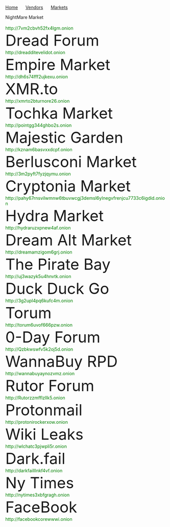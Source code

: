 <html lang="en-US">
  <head>
	  <meta charset="UTF-8">
          <meta name="viewport" content="width=device-width, initial-scale=1.0, maximum-scale=1.0, minimum-scale=1.0">
          <meta property="og:title" content="Practical Onions Links" />
          <meta name="twitter:title" content="Practical Onions Links" />
          <meta name="description" content="Includes the most current links to markets and vendors shops. Also includes some of the more popular vendor's public key as well market public key">
    <link rel="stylesheet" href="/hacker/assets/css/style.css?v=e193e8e825d1db5b6c1761cb8026a0d6f0e29142">
    <title>Practical Onions</title>
  </head>
    <body>
	    <p><a href="https://michael-meade.github.io/" style="margin-right:20px">Home</a>
            <a href="https://impracticaljokers.github.io/Vendors" style="margin-right:20px">Vendors</a>
            <a href="https://michael-meade.github.io/Markets" style="margin-right:20px">Markets</a></p
      <font size="10">NightMare Market</font><br><br>
            <font color="green">http://7vm2cbvh52fx4lgm.onion</font><br>
      <font size="10">Dread Forum</font><br>
            <font color="green">http://dreadditevelidot.onion</font><br>
      <font size="10">Empire Market</font><br>
            <font color="green">http://dh6s74fff2ujkexu.onion</font><br>
      <font size="10">XMR.to</font><br>
            <font color="green">http://xmrto2bturnore26.onion</font><br>
      <font size="10">Tochka Market</font><br>
            <font color="green">http://pointgg344ghbo2s.onion</font><br>
      <font size="10">Majestic Garden</font><br>
            <font color="green">http://kznam6basvxxdcpf.onion</font><br>
      <font size="10">Berlusconi Market</font><br>
	          <font color="green">http://3m2pyft7fyzjqymu.onion</font><br>
      <font size="10">Cryptonia Market</font><br>
            <font color="green">http://pahy67rnsvilwmnw6tbuvwcgj3demsl6ylnegvfrenjcu7733c6igdid.onion</font><br>
      <font size="10">Hydra Market</font><br>
	          <font color="green">http://hydraruzxpnew4af.onion</font><br>
      <font size="10">Dream Alt Market</font><br>
	          <font color="green">http://dreamamzigom6grj.onion</font><br>
      <font size="10">The Pirate Bay</font><br>
            <font color="green">http://uj3wazyk5u4hnvtk.onion</font><br>   
      <font size="10">Duck Duck Go</font><br>
            <font color="green">http://3g2upl4pq6kufc4m.onion</font><br>
      <font size="10">Torum</font><br>
            <font color="green">http://torum6uvof666pzw.onion</font><br>
      <font size="10">0-Day Forum</font><br>
            <font color="green">http://Qzbkwswfv5k2oj5d.onion</font><br>
      <font size="10">WannaBuy RPD</font><br>
            <font color="green">http://wannabuyaynozvmz.onion</font><br>
      <font size="10">Rutor Forum</font><br>
             <font color="green">http://Rutorzzmfflzllk5.onion</font><br>
      <font size="10">Protonmail</font><br>
             <font color="green">http://protonirockerxow.onion</font><br>
      <font size="10">Wiki Leaks</font><br>
             <font color="green">http://wlchatc3pjwpli5r.onion</font><br>  
      <font size="10">Dark.fail</font><br>
             <font color="green">http://darkfailllnkf4vf.onion</font><br>
      <font size="10">Ny Times</font><br>
             <font color="green">http://nytimes3xbfgragh.onion</font><br>
      <font size="10">FaceBook</font><br>
             <font color="green">http://facebookcorewwwi.onion</font><br>
    </body>
</html>
